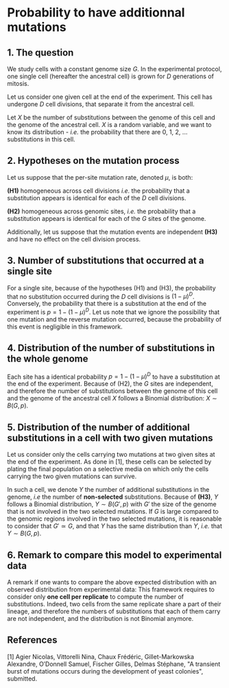 # Probability to have additionnal mutations

## 1. The question

We study cells with a constant genome size $G$. In the experimental protocol, one single cell (hereafter the ancestral cell) is grown for $D$ generations of mitosis. 

Let us consider one given cell at the end of the experiment. This cell has undergone $D$ cell divisions, that separate it from the ancestral cell.

Let $X$ be the number of substitutions between the genome of this cell and the genome of the ancestral cell. $X$ is a random variable, and we want to know its distribution - *i.e.* the probability that there are 0, 1, 2, ... substitutions in this cell.

## 2. Hypotheses on the mutation process

Let us suppose that the per-site mutation rate, denoted $\mu$, is both:

**(H1)** homogeneous across cell divisions *i.e.* the probability that a substitution appears is identical for each of the $D$ cell divisions.

**(H2)** homogeneous across genomic sites, *i.e.* the probability that a substitution appears is identical for each of the $G$ sites of the genome.

Additionally, let us suppose that the mutation events are independent **(H3)** and have no effect on the cell division process. 


## 3. Number of substitutions that occurred at a single site

For a single site, because of the hypotheses (H1) and (H3), the probability that no substitution occurred during the $D$ cell divisions is $(1-\mu)^{D}$. Conversely, the probability that there is a substitution at the end of the experiment is $p = 1- (1-\mu)^{D}$. Let us note that we ignore the possibility that one mutation and the reverse mutation occurred, because the probability of this event is negligible in this framework.

## 4. Distribution of the number of substitutions in the whole genome

Each site has a identical probability $p = 1- (1-\mu)^{D}$ to have a substitution at the end of the experiment. Because of (H2), the $G$ sites are independent, and therefore the number of substitutions between the genome of this cell and the genome of the ancestral cell $X$ follows a Binomial distribution: $X \sim B(G, p)$.

## 5. Distribution of the number of additional substitutions in a cell with two given mutations

Let us consider only the cells carrying two mutations at two given sites at the end of the experiment. As done in [1], these cells can be selected by plating the final population on a selective media on which only the cells carrying the two given mutations can survive.

In such a cell, we denote $Y$ the number of additional substitutions in the genome, *i.e* the number of **non-selected** substitutions. Because of **(H3)**, $Y$  follows a Binomial distribution, $Y \sim B(G', p)$ with $G'$ the size of the genome that is not involved in the two selected mutations. If $G$ is large compared to the genomic regions involved in the two selected mutations, it is reasonable to consider that $G' \simeq G$, and that $Y$ has the same distribution than $Y$, *i.e.* that $Y \sim B(G, p)$.

## 6. Remark to compare this model to experimental data
A remark if one wants to compare the above expected distribution with an observed distribution from experimental data: This framework requires to consider only **one cell per replicate** to compute the number of substitutions. Indeed, two cells from the same replicate share a part of their lineage, and therefore the numbers of substitutions that each of them carry are not independent, and the distribution is not Binomial anymore. 

## References
[1] Agier Nicolas, Vittorelli Nina, Chaux Frédéric, Gillet-Markowska Alexandre, O’Donnell Samuel, Fischer Gilles, Delmas Stéphane, "A transient burst of mutations occurs during the development of yeast colonies", submitted.
